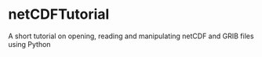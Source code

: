 # netCDFTutorial
A short tutorial on opening, reading and manipulating netCDF and GRIB files using Python
